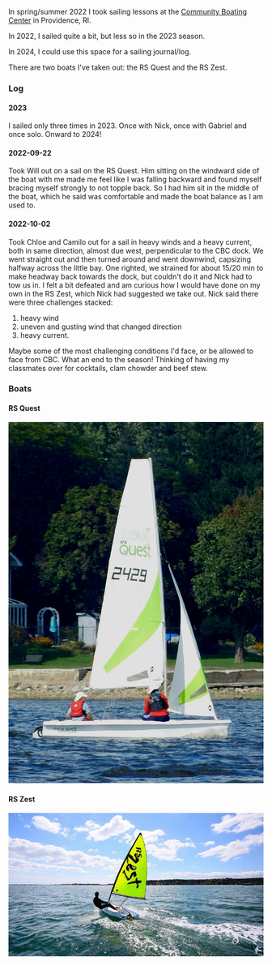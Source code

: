 In spring/summer 2022 I took sailing lessons at the [Community Boating Center](https://www.communityboating.com/) in Providence, RI.

In 2022, I sailed quite a bit, but less so in the 2023 season.

In 2024, I could use this space for a sailing journal/log.

There are two boats I've taken out: the RS Quest and the RS Zest.

### Log

#### 2023

I sailed only three times in 2023. Once with Nick, once with Gabriel and once solo. Onward to 2024!

#### 2022-09-22
Took Will out on a sail on the RS Quest. Him sitting on the windward side of the boat with me made me feel like I was falling backward and found myself bracing myself strongly to not topple back. So I had him sit in the middle of the boat, which he said was comfortable and made the boat balance as I am used to.

#### 2022-10-02
Took Chloe and Camilo out for a sail in heavy winds and a heavy current, both in same direction, almost due west, perpendicular to the CBC dock. We went straight out and then turned around and went downwind, capsizing halfway across the little bay. One righted, we strained for about 15/20 min to make headway back towards the dock, but couldn't do it and Nick had to tow us in. I felt a bit defeated and am curious how I would have done on my own in the RS Zest, which Nick had suggested we take out. Nick said there were three challenges stacked: 

1. heavy wind
2. uneven and gusting wind that changed direction
3. heavy current. 

Maybe some of the most challenging conditions I'd face, or be allowed to face from CBC. What an end to the season! Thinking of having my classmates over for cocktails, clam chowder and beef stew. 

### Boats
#### RS Quest
![the rs quest](assets/images/rs_quest.jpg "The RS Quest")

#### RS Zest
![the rs zest](assets/images/rs_zest.jpg "The RS Zest")
